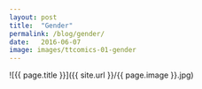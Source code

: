 ```yaml
---
layout: post
title:  "Gender"
permalink: /blog/gender/
date:   2016-06-07
image: images/ttcomics-01-gender
---
```

![{{ page.title }}]({{ site.url }}/{{ page.image }}.jpg)
